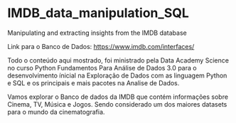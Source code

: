 # IMDB_data_manipulation_SQL
Manipulating and extracting insights from the IMDB database

Link para o Banco de Dados: https://www.imdb.com/interfaces/

Todo o conteúdo aqui mostrado, foi ministrado pela Data Academy Science no curso Python Fundamentos Para Análise de Dados 3.0 para o desenvolvimento ínicial na Exploração de Dados com as linguagem Python e SQL e os principais e mais pacotes na Analise de Dados.


Vamos explorar o Banco de dados da IMDB que contém informações sobre Cinema, TV, Música e Jogos. Sendo considerado um dos maiores datasets para o mundo da cinematografia.
